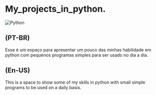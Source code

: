 # My_projects_in_python.

![Python](https://img.shields.io/badge/Python-14354C?style=for-the-badge&logo=python&logoColor=white)

## (PT-BR) 
Esse é um espaço para apresentar um pouco das minhas habilidade em python com pequenos programas simples para ser usado no dia a dia.

## (En-US)
This is a space to show some of my skills in python with small simple programs to be used on a daily basis.
